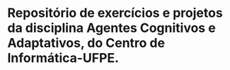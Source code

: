 # Repositório de exercícios e projetos da disciplina Agentes Cognitivos e Adaptativos, do Centro de Informática-UFPE.
